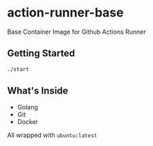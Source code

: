 # action-runner-base

Base Container Image for Github Actions Runner

## Getting Started

```bash
./start
```

## What's Inside

- Golang
- Git
- Docker

All wrapped with `ubuntu:latest`
